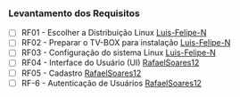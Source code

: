 ### Levantamento dos Requisitos

- [ ] RF01 - Escolher a Distribuição Linux [Luis-Felipe-N](https://github.com/Luis-Felipe-N)
- [ ] RF02 - Preparar o TV-BOX para instalação [Luis-Felipe-N](https://github.com/Luis-Felipe-N)
- [ ] RF03 - Configuração do sistema Linux [Luis-Felipe-N](https://github.com/Luis-Felipe-N)
- [ ] RF04 - Interface do Usuário (UI) [RafaelSoares12](https://github.com/RafaelSoares12)
- [ ] RF05 - Cadastro [RafaelSoares12](https://github.com/RafaelSoares12)
- [ ] RF-6 - Autenticação de Usuários [RafaelSoares12](https://github.com/RafaelSoares12)
